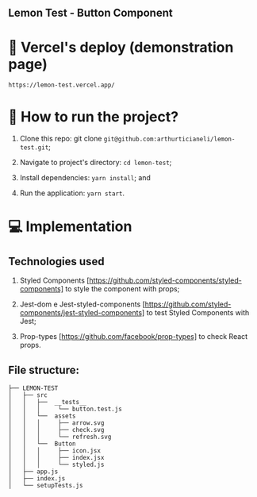 ## Lemon Test - Button Component

# :mag_right: Vercel's deploy (demonstration page)

`https://lemon-test.vercel.app/`

# :rocket: How to run the project?

1. Clone this repo: git clone `git@github.com:arthurticianeli/lemon-test.git`;

2. Navigate to project's directory: `cd lemon-test`;

3. Install dependencies: `yarn install`; and

4. Run the application: `yarn start`.

# :computer: Implementation

## Technologies used

1. Styled Components [https://github.com/styled-components/styled-components] to style the component with props;

2. Jest-dom e Jest-styled-components [https://github.com/styled-components/jest-styled-components] to test Styled Components with Jest;

3. Prop-types [https://github.com/facebook/prop-types] to check React props.

## File structure:
```
├── LEMON-TEST
│   ├── src
│   │   ├──  __tests__
│   │   │     └── button.test.js
│   │   └──  assets
│   │   │     ├── arrow.svg
│   │   │     ├── check.svg
│   │   │     └── refresh.svg
│   │   └──  Button
│   │   │     ├── icon.jsx
│   │   │     ├── index.jsx
│   │   │     └── styled.js
│   ├── app.js
│   ├── index.js
│   └── setupTests.js
